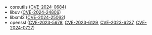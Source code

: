 - coreutils ([CVE-2024-0684](https://nvd.nist.gov/vuln/detail/CVE-2024-0684))
- libuv ([CVE-2024-24806](https://nvd.nist.gov/vuln/detail/CVE-2024-24806))
- libxml2 ([CVE-2024-25062](https://nvd.nist.gov/vuln/detail/CVE-2024-25062))
- openssl ([CVE-2023-5678](https://nvd.nist.gov/vuln/detail/CVE-2023-5678), [CVE-2023-6129](https://nvd.nist.gov/vuln/detail/CVE-2023-6129), [CVE-2023-6237](https://nvd.nist.gov/vuln/detail/CVE-2023-6237), [CVE-2024-0727](https://nvd.nist.gov/vuln/detail/CVE-2024-0727))
